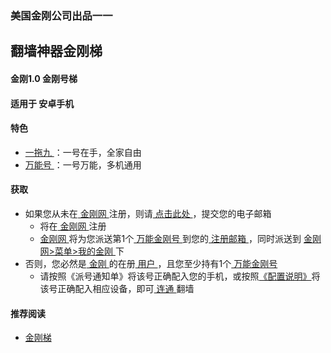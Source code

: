 ### 美国金刚公司出品一一
## 翻墙神器金刚梯
#### 金刚1.0 金刚号梯
#### 适用于 安卓手机

#### 特色
  - [ 一拖九 ](https://github.com/a2zitpro/web/blob/master/onefornine.md)：一号在手，全家自由
  - [ 万能号 ](https://github.com/a2zitpro/web/blob/master/multipurposekkid.md)：一号万能，多机通用

  
#### 获取
- 如果您从未在[ 金刚网 ](https://github.com/a2zitpro/web/blob/master/kksitecn.md)注册，则请[ 点击此处 ](https://github.com/a2zitpro/web/blob/master/l2_reg.md)，提交您的电子邮箱
  - 将在[ 金刚网 ](https://github.com/a2zitpro/web/blob/master/kksitecn.md)注册
  - [ 金刚网 ](https://github.com/a2zitpro/web/blob/master/kksitecn.md)将为您派送第1个[ 万能金刚号 ](https://github.com/a2zitpro/web/blob/master/multipurposekkid.md)到您的[ 注册邮箱 ](https://github.com/a2zitpro/web/blob/master/emailaddressforregonkksitecn.md)，同时派送到 [ 金刚网>菜单>我的金刚 ](https://atozitpro.net/zh/my-account/)下
- 否则，您必然是[ 金刚 ](https://github.com/a2zitpro/web/blob/master/a2zitpro.md)的在册[ 用户 ](https://github.com/a2zitpro/web/blob/master/kkuser.md)，且您至少持有1个[ 万能金刚号 ](https://github.com/a2zitpro/web/blob/master/multipurposekkid.md)
  - 请按照《派号通知单》将该号正确配入您的手机，或按照[《配置说明》](https://a2zitpro.github.io/web/配置说明)将该号正确配入相应设备，即可[ 连通 ](https://github.com/a2zitpro/web/blob/master/useofkkid.md)翻墙


#### 推荐阅读
- [金刚梯](https://github.com/a2zitpro/web/blob/master/dlb.md)

